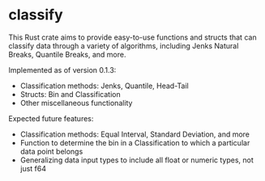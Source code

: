 # classify
This Rust crate aims to provide easy-to-use functions and structs that can classify data through a variety of algorithms, including Jenks Natural Breaks, Quantile Breaks, and more. 

Implemented as of version 0.1.3:
 * Classification methods: Jenks, Quantile, Head-Tail
 * Structs: Bin and Classification
 * Other miscellaneous functionality

Expected future features:
 * Classification methods: Equal Interval, Standard Deviation, and more
 * Function to determine the bin in a Classification to which a particular data point belongs
 * Generalizing data input types to include all float or numeric types, not just f64